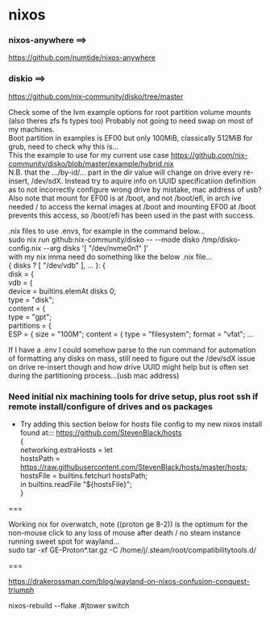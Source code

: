 # nixos  
### nixos-anywhere ==>  
https://github.com/numtide/nixos-anywhere  
### diskio ==>  
https://github.com/nix-community/disko/tree/master  
  
Check some of the lvm example options for root partition volume mounts (also theres zfs fs types too) Probably not going to need swap on most of my machines.   
Boot partition in examples is EF00 but only 100MiB, classically 512MiB for grub, need to check why this is...   
This the example to use for my current use case  https://github.com/nix-community/disko/blob/master/example/hybrid.nix  
N.B. that the .../by-id/... part in the dir value will change on drive every re-insert, /dev/sdX. Instead try to aquire info on UUID specificatiion definition as to not incorrectly configure wrong drive by mistake, mac address of usb?  
Also note that mount for EF00 is at /boot, and not /boot/efi, in arch ive needed / to access the kernal images at /boot and mounting EF00 at /boot prevents this access, so /boot/efi has been used in the past with success.  

.nix files to use .envs, for example in the command below...   
sudo nix run github:nix-community/disko -- --mode disko /tmp/disko-config.nix --arg disks '[ "/dev/nvme0n1" ]'  
with my nix imma need do something like the below .nix file...  
{ disks ? [ "/dev/vdb" ], ... }: {  
 disk = {  
  vdb = {  
   device = builtins.elemAt disks 0;  
   type = "disk";  
   content = {  
    type = "gpt";  
    partitions = {  
     ESP = {
      size = "100M";
      content = {
       type = "filesystem";
       format = "vfat";
       ...   
         
If I have a .env I could somehow parse to the run command for automation of formatting any disks on mass, still need to figure out the /dev/sdX issue on drive re-insert though and how drive UUID might help but is often set during the partitioning process...(usb mac address)          
  
### Need initial nix machining tools for drive setup, plus root ssh if remote install/configure of drives and os packages   
  
- Try adding this section below for hosts file config to my new nixos install found at::: https://github.com/StevenBlack/hosts  
{  
  networking.extraHosts = let  
    hostsPath = https://raw.githubusercontent.com/StevenBlack/hosts/master/hosts;  
    hostsFile = builtins.fetchurl hostsPath;  
  in builtins.readFile "${hostsFile}";  
}  

===  
  
Working nix for overwatch, note ((proton ge 8-2)) is the optimum for the non-mouse click to any loss of mouse after death / no steam instance running sweet spot for wayland...  
sudo tar -xf GE-Proton*.tar.gz -C /home/j/.steam/root/compatibilitytools.d/  

===  
  
https://drakerossman.com/blog/wayland-on-nixos-confusion-conquest-triumph  
  
nixos-rebuild --flake .#jtower switch  
  

